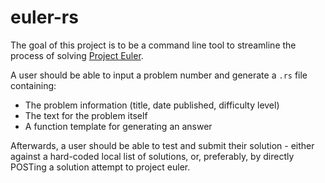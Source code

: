 # euler-rs
The goal of this project is to be a command line tool to streamline the process of solving [Project Euler](https://projecteuler.net/).

A user should be able to input a problem number and generate a `.rs` file containing:
  - The problem information (title, date published, difficulty level)
  - The text for the problem itself
  - A function template for generating an answer

Afterwards, a user should be able to test and submit their solution - either against a hard-coded local list of solutions, or, preferably, by directly POSTing a solution attempt to project euler.
